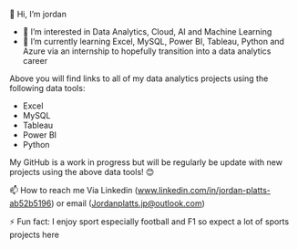 👋 Hi, I’m jordan
- 👀 I’m interested in Data Analytics, Cloud, AI and Machine Learning
- 🌱 I’m currently learning Excel, MySQL, Power BI, Tableau, Python and Azure via an internship to hopefully transition into a data analytics career

Above you will find links to all of my data analytics projects using the following data tools:
- Excel
- MySQL
- Tableau
- Power BI
- Python

My GitHub is a work in progress but will be regularly be update with new projects using the above data tools! 😊

📫 How to reach me Via Linkedin (www.linkedin.com/in/jordan-platts-ab52b5196) or email (Jordanplatts.jp@outlook.com)

⚡ Fun fact: I enjoy sport especially football and F1 so expect a lot of sports projects here

<!---
JordanPlatts98-DA/JordanPlatts98-DA is a ✨ special ✨ repository because its `README.md` (this file) appears on your GitHub profile.
You can click the Preview link to take a look at your changes.
--->
